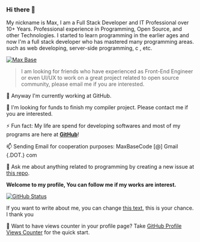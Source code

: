 ### Hi there 👋

My nickname is Max, I am a Full Stack Developer and IT Professional over 10+ Years. Professional experience in Programming, Open Source, and other Technologies. I started to learn programming in the earlier ages and now I'm a full stack developer who has mastered many programming areas. such as web developing, server-side programming, c , etc.

<p align="left"><a href="https://github.com/BaseMax?tab=repositories"><img src="https://camo.githubusercontent.com/af26ad02eaecd4ed6bc549d026874e4c722721ef/68747470733a2f2f6b6f6d617265762e636f6d2f67687076632f3f757365726e616d653d626173656d6178" alt="Max Base"></a></p>

> I am looking for friends who have experienced as Front-End Engineer or even UI/UX to work on a great project related to open source community, please email me if you are interested.

 🔭 Anyway I'm currently working at GitHub.

 👯 I'm looking for funds to finish my compiler project. Please contact me if you are interested.

 ⚡ Fun fact: My life are spend for developing softwares and most of my programs are here at [**GitHub**](https://github.com/BaseMax?tab=repositories)!
  
 📫 Sending Email for cooperation purposes: MaxBaseCode [@] Gmail {.DOT.} com
 
 💬 Ask me about anything related to programming by creating a new issue at [this repo](https://github.com/BaseMax/BaseMax/issues/new?assignees=&labels=question&template=custom.md&title=Question%3A+%5BYour-Title%5D).

**Welcome to my profile, You can follow me if my works are interest.**

[![GitHub Status](https://github-readme-stats.vercel.app/api?username=BaseMax&&show_icons=true&theme=tokyonight)](https://maxbase.org)

If you want to write about me, you can change [this text](https://github.com/BaseMax/BaseMax), this is your chance. I thank you

🤔 Want to have views counter in your profile page? Take [GitHub Profile Views Counter](https://github.com/antonkomarev/github-profile-views-counter) for the quick start.

<!--
You found a secret! BaseMax/BaseMax is a ✨special ✨ repository that you can use to add a README.md to your GitHub profile. Make sure it’s public and initialize it with a README to get started.

New BaseMax/BaseMax is now a special repository: its README.md will appear on your profile! Send feedback. 

**BaseMax/basemax** is a ✨ _special_ ✨ repository because its `README.md` (this file) appears on your GitHub profile.
Here are some ideas to get you started:
- 🔭 I’m currently working on ...
- 🌱 I’m currently learning ...
- 👯 I’m looking to collaborate on ...
- 🤔 I’m looking for help with ...
- 💬 Ask me about ...
- 📫 How to reach me: ...
- 😄 Pronouns: ...
- ⚡ Fun fact: ...
-->

